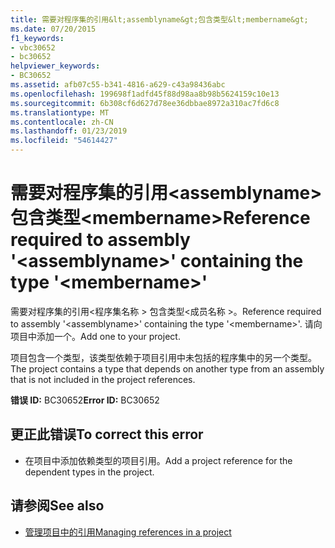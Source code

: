 ```yaml
---
title: 需要对程序集的引用&lt;assemblyname&gt;包含类型&lt;membername&gt;
ms.date: 07/20/2015
f1_keywords:
- vbc30652
- bc30652
helpviewer_keywords:
- BC30652
ms.assetid: afb07c55-b341-4816-a629-c43a98436abc
ms.openlocfilehash: 199698f1adfd45f88d98aa8b98b5624159c10e13
ms.sourcegitcommit: 6b308cf6d627d78ee36dbbae8972a310ac7fd6c8
ms.translationtype: MT
ms.contentlocale: zh-CN
ms.lasthandoff: 01/23/2019
ms.locfileid: "54614427"
---
```

# <a name="reference-required-to-assembly-ltassemblynamegt-containing-the-type-ltmembernamegt"></a><span data-ttu-id="4e967-102">需要对程序集的引用&lt;assemblyname&gt;包含类型&lt;membername&gt;</span><span class="sxs-lookup"><span data-stu-id="4e967-102">Reference required to assembly '&lt;assemblyname&gt;' containing the type '&lt;membername&gt;'</span></span>
<span data-ttu-id="4e967-103">需要对程序集的引用\<程序集名称 > 包含类型\<成员名称 >。</span><span class="sxs-lookup"><span data-stu-id="4e967-103">Reference required to assembly '\<assemblyname>' containing the type '\<membername>'.</span></span> <span data-ttu-id="4e967-104">请向项目中添加一个。</span><span class="sxs-lookup"><span data-stu-id="4e967-104">Add one to your project.</span></span>  
  
 <span data-ttu-id="4e967-105">项目包含一个类型，该类型依赖于项目引用中未包括的程序集中的另一个类型。</span><span class="sxs-lookup"><span data-stu-id="4e967-105">The project contains a type that depends on another type from an assembly that is not included in the project references.</span></span>  
  
 <span data-ttu-id="4e967-106">**错误 ID:** BC30652</span><span class="sxs-lookup"><span data-stu-id="4e967-106">**Error ID:** BC30652</span></span>  
  
## <a name="to-correct-this-error"></a><span data-ttu-id="4e967-107">更正此错误</span><span class="sxs-lookup"><span data-stu-id="4e967-107">To correct this error</span></span>  
  
-   <span data-ttu-id="4e967-108">在项目中添加依赖类型的项目引用。</span><span class="sxs-lookup"><span data-stu-id="4e967-108">Add a project reference for the dependent types in the project.</span></span>  
  
## <a name="see-also"></a><span data-ttu-id="4e967-109">请参阅</span><span class="sxs-lookup"><span data-stu-id="4e967-109">See also</span></span>
- [<span data-ttu-id="4e967-110">管理项目中的引用</span><span class="sxs-lookup"><span data-stu-id="4e967-110">Managing references in a project</span></span>](/visualstudio/ide/managing-references-in-a-project)

